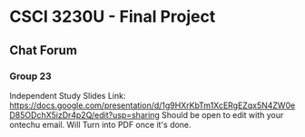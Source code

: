 # CSCI 3230U - Final Project

## Chat Forum

### Group 23

Independent Study Slides Link: https://docs.google.com/presentation/d/1g9HXrKbTm1XcERgEZqx5N4ZW0eD85ODchX5izDr4p2Q/edit?usp=sharing 
Should be open to edit with your ontechu email. Will Turn into PDF once it's done.

